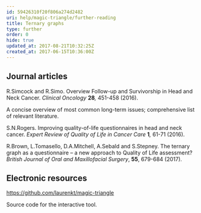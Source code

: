 ```yaml
---
id: 59426310f20f806a274d2482
uri: help/magic-triangle/further-reading
title: Ternary graphs
type: further
order: 0
hide: true
updated_at: 2017-08-21T10:32:25Z
created_at: 2017-06-15T10:36:00Z
---
```


<h2>Journal articles</h2>
<p>R.Simcock and R.Simo. Overview Follow-up and Survivorship in
    Head and Neck Cancer. <i>Clinical Oncology</i> <strong>28</strong><i>,</i>    451-458 (2016).</p>
<aside>
    <p>A concise overview of most common long-term issues; comprehensive
        list of relevant literature.</p>
</aside>
<p>S.N.Rogers. Improving quality-of-life questionnaires in head
    and neck cancer. <i>Expert Review of Quality of Life in Cancer Care</i>    <strong>1</strong><i>,</i> 61-71 (2016).</p>
<p>R.Brown, L.Tomasello, D.A.Mitchell, A.Sebald and S.Stepney. The
    ternary graph as a questionnaire – a new approach to Quality
    of Life assessment? <i>British Journal of Oral and Maxillofacial Surgery</i>,
    <strong>55</strong>, 679-684 (2017).</p>
<h2>Electronic resources</h2>
<p><a href="https://github.com/laurenkt/magic-triangle">https://github.com/laurenkt/magic-triangle</a></p>
<aside>
    <p>Source code for the interactive tool.</p>
</aside>
